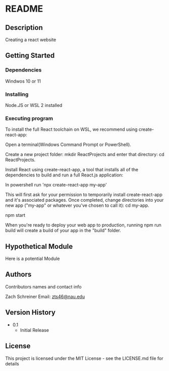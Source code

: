 # README

## Description

Creating a react website 

## Getting Started

### Dependencies

Windwos 10 or 11

### Installing

Node.JS or WSL 2 installed 

### Executing program


To install the full React toolchain on WSL, we recommend using create-react-app:

Open a terminal(Windows Command Prompt or PowerShell).

Create a new project folder: mkdir ReactProjects and enter that directory: cd ReactProjects.

Install React using create-react-app, a tool that installs all of the dependencies to build and run a full React.js application:

In powershell run 'npx create-react-app my-app'

This will first ask for your permission to temporarily install create-react-app and it's associated packages. Once completed, change directories into your new app ("my-app" or whatever you've chosen to call it): cd my-app.

npm start

When you're ready to deploy your web app to production, running npm run build will create a build of your app in the "build" folder.

## Hypothetical Module

Here is a potential Module 

## Authors

Contributors names and contact info

Zach Schreiner 
Email: zts46@nau.edu

## Version History

* 0.1
    * Initial Release

## License

This project is licensed under the MIT License - see the LICENSE.md file for details
